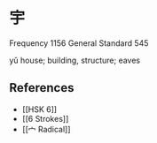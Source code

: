 # 宇
Frequency 1156
General Standard 545

yǔ
house; building, structure; eaves

## References
- [[HSK 6]]
- [[6 Strokes]]
- [[宀 Radical]]